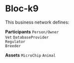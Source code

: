 # Bloc-k9

This business network defines:

**Participants**
```Person/Owner```  
```Vet``` 
```DatabaseProvider```  
```Regulator```  
```Breeder```

**Assets**
```MicroChip```
```Animal```
